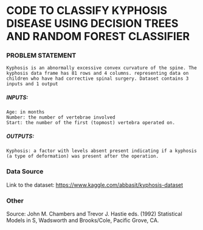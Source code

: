 # CODE TO CLASSIFY KYPHOSIS DISEASE USING DECISION TREES AND RANDOM FOREST CLASSIFIER

### PROBLEM STATEMENT

    Kyphosis is an abnormally excessive convex curvature of the spine. The kyphosis data frame has 81 rows and 4 columns. representing data on children who have had corrective spinal surgery. Dataset contains 3 inputs and 1 output

##### INPUTS:

    Age: in months
    Number: the number of vertebrae involved
    Start: the number of the first (topmost) vertebra operated on.

##### OUTPUTS:

    Kyphosis: a factor with levels absent present indicating if a kyphosis (a type of deformation) was present after the operation.

### Data Source
Link to the dataset: https://www.kaggle.com/abbasit/kyphosis-dataset

### Other
Source: John M. Chambers and Trevor J. Hastie eds. (1992) Statistical Models in S, Wadsworth and Brooks/Cole, Pacific Grove, CA.

